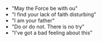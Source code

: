 - "May the Force be with ou"
- "I find your lack of faith disturbing"
- "I am your father"
- "Do or do not. There is no try"
- "I've got a bad feeling about this"
